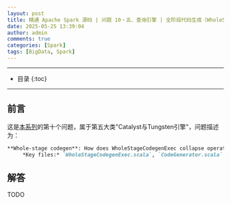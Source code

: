```yaml
---
layout: post
title: 精通 Apache Spark 源码 | 问题 10・五、查询引擎 | 全阶段代码生成（WholeStageCodegenExec 原理与实践）
date: 2025-05-25 13:39:04
author: admin
comments: true
categories: [Spark]
tags: [BigData, Spark]
---
```


<!-- more -->

---

* 目录
{:toc}
---

## 前言

这是[本系列](../master-in-apache-spark-with-source-code-00)的第十个问题，属于第五大类"Catalyst与Tungsten引擎"，问题描述为：

```markdown
**Whole-stage codegen**: How does WholeStageCodegenExec collapse operator trees into single functions?  
     *Key files:* `WholeStageCodegenExec.scala`, `CodeGenerator.scala`
```

## 解答

TODO
